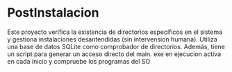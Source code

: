 # PostInstalacion
Este proyecto verifica la existencia de directorios específicos en el sistema y gestiona instalaciones desantendidas (sin intervension humana). Utiliza  una base de datos SQLite como comprobador de directorios. Además, tiene un script para generar un acceso directo del main. exe en ejecucion activa en cada inicio y compruebe los programas del SO

